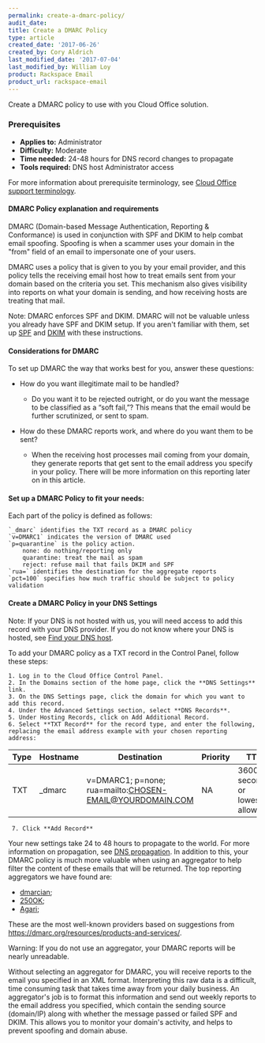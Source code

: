 ```yaml
---
permalink: create-a-dmarc-policy/
audit_date:
title: Create a DMARC Policy
type: article
created_date: '2017-06-26'
created_by: Cory Aldrich
last_modified_date: '2017-07-04'
last_modified_by: William Loy
product: Rackspace Email
product_url: rackspace-email
---
```

Create a DMARC policy to use with you Cloud Office solution.

### Prerequisites

- **Applies to:** Administrator
- **Difficulty:** Moderate
- **Time needed:** 24-48 hours for DNS record changes to propagate
- **Tools required:** DNS host Administrator access

For more information about prerequisite terminology, see [Cloud Office support terminology](/how-to/cloud-office-support-terminology/).


####  DMARC Policy explanation and requirements  

DMARC (Domain-based Message Authentication, Reporting & Conformance) is used in conjunction with SPF and DKIM to help combat email spoofing. Spoofing is when a scammer uses your domain in the "from" field of an email to impersonate one of your users.

DMARC uses a policy that is given to you by your email provider, and this policy tells the receiving email host how to treat emails sent from your domain based on the criteria you set. This mechanism also gives visibility into reports on what your domain is sending, and how receiving hosts are treating that mail.

Note: DMARC enforces SPF and DKIM. DMARC will not be valuable unless you already have SPF and DKIM setup. If you aren't familiar with them, set up [SPF](/how-to/dns-record-definitions/#txt-record/) and [DKIM](/how-to/dns-record-definitions/#txt-record/) with these instructions.

#### Considerations for DMARC

To set up DMARC the way that works best for you, answer these questions:

- How do you want illegitimate mail to be handled?

    - Do you want it to be rejected outright, or do you want the message to be classified as a “soft fail,”? This means that the email would be further scrutinized, or sent to spam.

- How do these DMARC reports work, and where do you want them to be sent?

    - When the receiving host processes mail coming from your domain, they generate reports that get sent to the email address you specify in your policy. There will be more information on this reporting later on in this article.

#### Set up a DMARC Policy to fit your needs:

Each part of the policy is defined as follows:

    `_dmarc` identifies the TXT record as a DMARC policy
    `v=DMARC1` indicates the version of DMARC used
    `p=quarantine` is the policy action.
        none: do nothing/reporting only
        quarantine: treat the mail as spam
        reject: refuse mail that fails DKIM and SPF
    `rua=` identifies the destination for the aggregate reports
    `pct=100` specifies how much traffic should be subject to policy validation

#### Create a DMARC Policy in your DNS Settings

Note: If your DNS is not hosted with us, you will need access to add this record with your DNS provider. If you do not know where your DNS is hosted, see [Find your DNS host](/how-to/find-your-dns-host/).

To add your DMARC policy as a TXT record in the Control Panel, follow these steps:

    1. Log in to the Cloud Office Control Panel.
    2. In the Domains section of the home page, click the **DNS Settings** link.
    3. On the DNS Settings page, click the domain for which you want to add this record.
    4. Under the Advanced Settings section, select **DNS Records**.
    5. Under Hosting Records, click on Add Additional Record.
    6. Select **TXT Record** for the record type, and enter the following, replacing the email address example with your chosen reporting address:


| Type | Hostname | Destination | Priority | TTL |
| --- | --- | --- | --- | --- |
| TXT | _dmarc | v=DMARC1; p=none; rua=mailto:CHOSEN-EMAIL@YOURDOMAIN.COM | NA |  3600 seconds or lowest allowed

     7. Click **Add Record**


Your new settings take 24 to 48 hours to propagate to the world. For more information on propagation, see [DNS propagation](/how-to/dns-record-definitions/#dns-propagation). In addition to this, your DMARC policy is much more valuable when using an aggregator to help filter the content of these emails that will be returned. The top reporting aggregators we have found are:

- [dmarcian](http://dmarcian.com);
-  [250OK](http://250OK.com);
-  [Agari](http://agari.com);

These are the most well-known providers based on suggestions from https://dmarc.org/resources/products-and-services/.

Warning: If you do not use an aggregator, your DMARC reports will be nearly unreadable.  

Without selecting an aggregator for DMARC, you will receive reports to the email you specified in an XML format. Interpreting this raw data is a difficult, time consuming task that takes time away from your daily business. An aggregator's job is to format this information and send out weekly reports to the email address you specified, which contain the sending source (domain/IP) along with whether the message passed or failed SPF and DKIM. This allows you to monitor your domain's activity, and helps to prevent spoofing and domain abuse.
